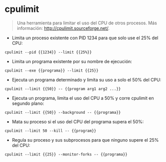 # cpulimit

> Una herramienta para limitar el uso del CPU de otros procesos.
> Más información: <http://cpulimit.sourceforge.net/>.

- Limita un proceso existente con PID 1234 para que solo use el 25% del CPU:

`cpulimit --pid {{1234}} --limit {{25%}}`

- Limita un programa existente por su nombre de ejecución:

`cpulimit --exe {{programa}} --limit {{25}}`

- Ejecuta un programa determinado y limita su uso a solo el 50% del CPU:

`cpulimit --limit {{50}} -- {{program arg1 arg2 ...}}`

- Ejecuta un programa, limita el uso del CPU a 50% y corre cpulimit en segundo plano:

`cpulimit --limit {{50}} --background -- {{programa}}`

- Mata su proceso si el uso del CPU del programa supera el 50%:

`cpulimit --limit 50 --kill -- {{program}}`

- Regula su proceso y sus subprocesos para que ninguno supere el 25% del CPU:

`cpulimit --limit {{25}} --monitor-forks -- {{programa}}`
